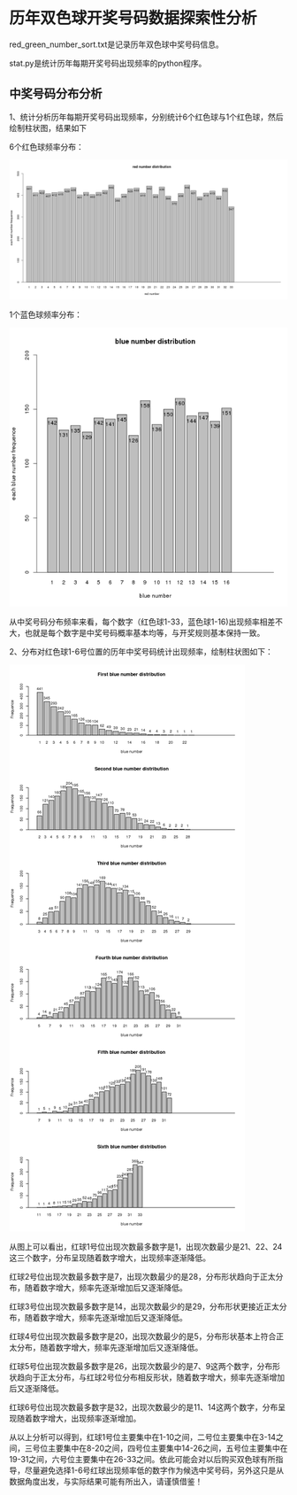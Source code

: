 # 历年双色球开奖号码数据探索性分析

red_green_number_sort.txt是记录历年双色球中奖号码信息。

stat.py是统计历年每期开奖号码出现频率的python程序。


## 中奖号码分布分析
1、统计分析历年每期开奖号码出现频率，分别统计6个红色球与1个红色球，然后绘制柱状图，结果如下

6个红色球频率分布：

![image](data/red_number_distribution.png)

1个蓝色球频率分布：

![image](data/blue_number_distribution.png)

从中奖号码分布频率来看，每个数字（红色球1-33，蓝色球1-16)出现频率相差不大，也就是每个数字是中奖号码概率基本均等，与开奖规则基本保持一致。

2、分布对红色球1-6号位置的历年中奖号码统计出现频率，绘制柱状图如下：

![image](data/six_red_number_distribution.png)

从图上可以看出，红球1号位出现次数最多数字是1，出现次数最少是21、22、24这三个数字，分布呈现随着数字增大，出现频率逐渐降低。

红球2号位出现次数最多数字是7，出现次数最少的是28，分布形状趋向于正太分布，随着数字增大，频率先逐渐增加后又逐渐降低。

红球3号位出现次数最多数字是14，出现次数最少的是29，分布形状更接近正太分布，随着数字增大，频率先逐渐增加后又逐渐降低。

红球4号位出现次数最多数字是20，出现次数最少的是5，分布形状基本上符合正太分布，随着数字增大，频率先逐渐增加后又逐渐降低。

红球5号位出现次数最多数字是26，出现次数最少的是7、9这两个数字，分布形状趋向于正太分布，与红球2号位分布相反形状，随着数字增大，频率先逐渐增加后又逐渐降低。

红球6号位出现次数最多数字是32，出现次数最少的是11、14这两个数字，分布呈现随着数字增大，出现频率逐渐增加。

从以上分析可以得到，红球1号位主要集中在1-10之间，二号位主要集中在3-14之间，三号位主要集中在8-20之间，四号位主要集中14-26之间，五号位主要集中在19-31之间，六号位主要集中在26-33之间。依此可能会对以后购买双色球有所指导，尽量避免选择1-6号红球出现频率低的数字作为候选中奖号码，另外这只是从数据角度出发，与实际结果可能有所出入，请谨慎借鉴！
